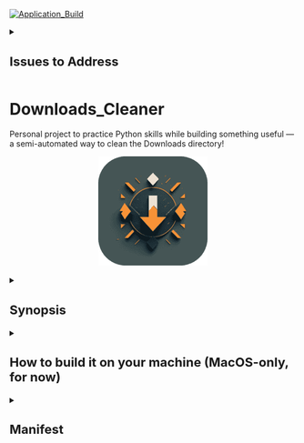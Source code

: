 [![Application_Build](https://github.com/WD-Scott/Downloads_Cleaner/actions/workflows/validation.yml/badge.svg)](https://github.com/WD-Scott/Downloads_Cleaner/actions/workflows/validation.yml)

<details>
<summary><h1 style="font-size: 22px;">Issues to Address</h1></summary>
* Build fails if user doesn't have Xcode on their Mac.
* MacOS blocks the application from running, reports "termination reason: namespace SIGNAL, code 6 abort trap: 6"
</details>

# Downloads_Cleaner
Personal project to practice Python skills while building something useful — a semi-automated way to clean the Downloads directory!

<div align="center">
    <img src="images/icon.png">
</div>
<p align="center">

<details>
<summary><h2 style="font-size: 22px;">Synopsis</h2></summary>


How often have you downloaded documents, pictures, code files, etc., and found yourself scrolling through a vast and unorganized Downloads folder to try and find something you want or need?

I created the `Downloads_Cleaner` as a means of organizing the Downloads directory on MacOS. It's not yet OS-agnostic. I created a few Python module files with functions that I first utilized via a makefile, but this small personal project quickly grew as others asked if they could also use it. Thus, I readjusted the code base and used `PySimpleGui` and `PyInstaller` to create a basic graphical user interface -- effectively turning the Python code base into an executable application.

Upon double-clicking the application, you're presented with the following GUI:

<div align="center">
    <img src="images/gui1.png">
</div>
<p align="center">

You can select to `Scan` to scan the Downloads directory for any new files and create subfolders for documents, images, videos, audio, and code files (based on the file extensions). You can also select `Exit` to close the application.

Upon selecting `Scan`, you'll see text generated in the window that either lets you know that there were no new files in your Downloads folder or, if there were, you'd see a message that "Your downloads folder is messy; the contents include:" followed by the new files in your Downloads directory. At this point, you'll also be presented with a popup to run the cleaner should you choose to do so.

<div align="center">
    <img src="images/gui2.png">
</div>
<p align="center">

If you select "No," the popup closes, and you can select "Exit" to close the application or "Scan" to re-run the scanner.

If you select "Yes," a progress bar will appear, and you'll see a message letting you know that the cleaning is complete.

<div align="center">
    <img src="images/gui3.png">
</div>
<p align="center">

<div align="center">
    <img src="images/gui4.png">
</div>
<p align="center">

There's much room for improvement and additional functionality, as I'm not a software engineer by training.

Rather than make an App installable from the app store, I built this mainly to practice various workflows, from developing a code base and makefile to working in GitHub Actions, etc. So, perhaps eventually, there will be an installable App, but for now, users will have to build it locally (steps outlined below).

</details>

<details>
<summary><h2 style="font-size: 22px;">How to build it on your machine (MacOS-only, for now)</h2></summary>

To get started, clone this repository on your local machine.

```
git clone https://github.com/WD-Scott/Downloads_Cleaner.git
```

Close and re-open your terminal and move into the repository directory

```
cd <wherever you cloned the repo>
```

Now, simply run:

```
make build_exe
```

The executable file will be located in a new folder called `dist`. You can move this to the toolbar or double-click it to launch the GUI and organize your Downloads folder.

</details>

<details>
<summary><h2 style="font-size: 22px;">Manifest</h2></summary>

<details>
<summary><h3 style="font-size: 18px;">.py</h3></summary>
    
- [scanners.py](https://github.com/WD-Scott/Downloads_Cleaner/blob/main/scanners.py)
  
- [cleaner.py](https://github.com/WD-Scott/Downloads_Cleaner/blob/main/cleaner.py)
  
- [Downloads_Cleaner.py](https://github.com/WD-Scott/Downloads_Cleaner/blob/main/Downloads_Cleaner.py)

</details>

<details>
<summary><h3 style="font-size: 18px;">Misc</h3></summary>
    
- [README.md](https://github.com/WD-Scott/Downloads_Cleaner/blob/main/README.md)

- [LICENSE](https://github.com/WD-Scott/Downloads_Cleaner/blob/main/LICENSE)

- [makefile](https://github.com/WD-Scott/Downloads_Cleaner/blob/main/makefile)

- [requirements.txt](https://github.com/WD-Scott/Downloads_Cleaner/blob/main/requirements.txt)

</details>
</details>
